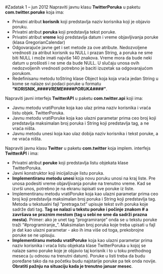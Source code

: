 #Zadatak 1 – jun 2012
Napraviti javnu klasu **TwitterPoruka** u paketu **com.twitter.poruke** koja ima:
* Privatni atribut **korisnik** koji predstavlja naziv korisnika koji je objavio poruku.
* Privatni atribut **poruka** koji predstavlja tekst poruke.
* Privatni atribut **vreme** koji predstavlja datum i vreme objavljivanja poruke (klasa GregorianCalendar)
* Odgovarajuće javne get i set metode za ove atribute. Nedozvoljene vrednosti za atribut korisnik su
NULL i prazan String, a poruka ne sme biti NULL i može imati najviše 140 znakova. Vreme mora da
bude neki datum u prošlosti i ne sme da bude NULL. U slučaju unosa ovih nedozvoljenih vrednosti
potrebno je baciti izuzetak sa odgovarajućom porukom.
* Redefinisanu metodu toString klase Object koja koja vraća jedan String u kome se nalaze svi podaci
poruke u formatu **“KORISNIK_####_VREME_####_PORUKA_####”**.

Napraviti javni interfejs **TwitterAPI** u paketu **com.twitter.api** koji ima:
* Javnu metodu vratiPoruke koja kao ulaz prima naziv korisnika i vraća listu objek. TwitterPoruka.
* Javnu metodu vratiPoruke koja kao ulazni parametar prima ceo broj koji predstavlja maksimalan broj
poruka i String koji predstavlja tag, a ne vraća ništa.
* Javnu metodu unesi koja kao ulaz dobija naziv korisnika i tekst poruke, a ne vraća ništa.

Napraviti javnu klasu **Twitter** u paketu **com.twitter** koja implem. interfejs **TwitterAPI** i ima:
* Privatni atribut **poruke** koji predstavlja listu objekata klase TwitterPoruka.
* Javni konstruktor koji inicijalizuje listu poruka.
* __Implementiranu metodu unesi__ koja novu poruku unosi na kraj liste. Pre unosa podesiti vreme
objavljivanja poruke na trenutno vreme. Kad se izvrši unos, potrebno je na ekranu ispisati sve
poruke iz liste.
* Implementiranu metodu vratiPoruke koja kao ulazni parametar prima ceo broj koji predstavlja
maksimalan broj poruka i String koji predstavlja tag. Metoda u tekstualni fajl “pretraga.txt” upisuje
tekst svih poruka koje sadrže dati tag. __Tag se nalazi u tekstu poruke i počinje znakom # a završava se praznim mestom (tag u sebi ne sme da sadrži prazna mesta)__. Primer: ako je unet tag
“programiranje” onda se u tekstu poruke traži “#programiranje_”. Maksimalan broj poruka koje treba
upisati u fajl je dat kao ulazni parametar - ako ih ima više od toga, prekobrojne poruke se ne upisuju.
* __Implementiranu metodu vratiPoruke__ koja kao ulazni parametar prima naziv korisnika i vraća listu
objekata klase TwitterPoruka u kojoj se nalaze samo poruke koje je objavio taj korisnik i to u toku
prethodnog meseca (u odnosu na trenutni datum). Poruke u listi treba da budu poređane tako da na
početku budu najstarije poruke pa tek onda novije. __Obratiti pažnju na situaciju kada je trenutno januar mesec__.